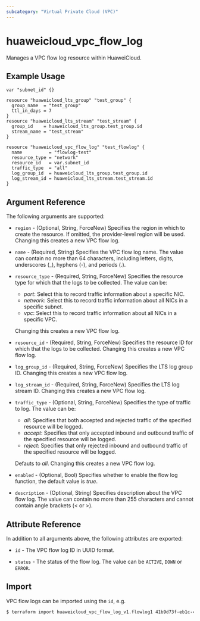 ```yaml
---
subcategory: "Virtual Private Cloud (VPC)"
---
```


# huaweicloud_vpc_flow_log

Manages a VPC flow log resource within HuaweiCloud.

## Example Usage

```hcl
var "subnet_id" {}

resource "huaweicloud_lts_group" "test_group" {
  group_name  = "test_group"
  ttl_in_days = 7
}
resource "huaweicloud_lts_stream" "test_stream" {
  group_id    = huaweicloud_lts_group.test_group.id
  stream_name = "test_stream"
}

resource "huaweicloud_vpc_flow_log" "test_flowlog" {
  name          = "flowlog-test"
  resource_type = "network"
  resource_id   = var.subnet_id
  traffic_type  = "all"
  log_group_id  = huaweicloud_lts_group.test_group.id
  log_stream_id = huaweicloud_lts_stream.test_stream.id
}
```

## Argument Reference

The following arguments are supported:

* `region` - (Optional, String, ForceNew) Specifies the region in which to create the resource.
  If omitted, the provider-level region will be used. Changing this creates a new VPC flow log.

* `name` - (Required, String) Specifies the VPC flow log name. The value can contain no more than 64 characters,
  including letters, digits, underscores (_), hyphens (-), and periods (.).

* `resource_type` - (Required, String, ForceNew) Specifies the resource type for which that the logs to be collected.
  The value can be:
  + *port*: Select this to record traffic information about a specific NIC.
  + *network*: Select this to record traffic information about all NICs in a specific subnet.
  + *vpc*: Select this to record traffic information about all NICs in a specific VPC.

  Changing this creates a new VPC flow log.

* `resource_id` - (Required, String, ForceNew) Specifies the resource ID for which that the logs to be collected.
  Changing this creates a new VPC flow log.

* `log_group_id` - (Required, String, ForceNew) Specifies the LTS log group ID.
  Changing this creates a new VPC flow log.

* `log_stream_id` - (Required, String, ForceNew) Specifies the LTS log stream ID.
  Changing this creates a new VPC flow log.

* `traffic_type` - (Optional, String, ForceNew) Specifies the type of traffic to log. The value can be:
  + *all*: Specifies that both accepted and rejected traffic of the specified resource will be logged.
  + *accept*: Specifies that only accepted inbound and outbound traffic of the specified resource will be logged.
  + *reject*: Specifies that only rejected inbound and outbound traffic of the specified resource will be logged.

  Defauts to *all*. Changing this creates a new VPC flow log.

* `enabled` - (Optional, Bool) Specifies whether to enable the flow log function, the default value is *true*.

* `description` - (Optional, String) Specifies description about the VPC flow log.
  The value can contain no more than 255 characters and cannot contain angle brackets (< or >).

## Attribute Reference

In addition to all arguments above, the following attributes are exported:

* `id` - The VPC flow log ID in UUID format.

* `status` - The status of the flow log. The value can be `ACTIVE`, `DOWN` or `ERROR`.

## Import

VPC flow logs can be imported using the `id`, e.g.

```bash
$ terraform import huaweicloud_vpc_flow_log_v1.flowlog1 41b9d73f-eb1c-4795-a100-59a99b062513
```
